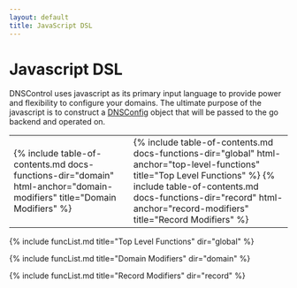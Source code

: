 ```yaml
---
layout: default
title: JavaScript DSL
---
```


# Javascript DSL

DNSControl uses javascript as its primary input language to provide power and flexibility to configure your domains. The ultimate purpose of the javascript is to construct a
[DNSConfig](https://godoc.org/github.com/StackExchange/dnscontrol/models#DNSConfig) object that will be passed to the go backend and operated on.

<table class="table-of-contents">
  <tr>
    <td>
        {% include table-of-contents.md
            docs-functions-dir="domain"
            html-anchor="domain-modifiers"
            title="Domain Modifiers"
        %}
    </td>
    <td>
        {% include table-of-contents.md
            docs-functions-dir="global"
            html-anchor="top-level-functions"
            title="Top Level Functions"
        %}
        {% include table-of-contents.md
            docs-functions-dir="record"
            html-anchor="record-modifiers"
            title="Record Modifiers"
        %}
    </td>
  </tr>
</table>

{% include funcList.md title="Top Level Functions" dir="global" %}

{% include funcList.md title="Domain Modifiers" dir="domain" %}

{% include funcList.md title="Record Modifiers" dir="record" %}

<script>
    $(function(){
        var f = function(){
            $("div.panel").removeClass("panel-success")
            var jmp = window.location.hash;
            if(jmp){
                $("div"+jmp).addClass("panel-success")
            }
        }
        f();
        $(window).on('hashchange',f);
    })
</script>
